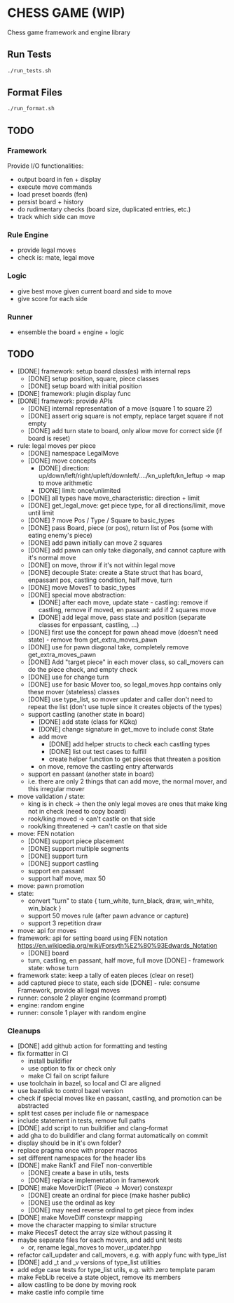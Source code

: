 # CHESS GAME (WIP)
Chess game framework and engine library

## Run Tests
```bash
./run_tests.sh
```

## Format Files
```bash
./run_format.sh
```

## TODO
### Framework
Provide I/O functionalities:
- output board in fen + display
- execute move commands
- load preset boards (fen)
- persist board + history
- do rudimentary checks (board size, duplicated entries, etc.)
- track which side can move

### Rule Engine
- provide legal moves
- check is: mate, legal move

### Logic
- give best move given current board and side to move
- give score for each side

### Runner
- ensemble the board + engine + logic

## TODO
- [DONE] framework: setup board class(es) with internal reps
  - [DONE] setup position, square, piece classes
  - [DONE] setup board with initial position
- [DONE] framework: plugin display func
- [DONE] framework: provide APIs
  - [DONE] internal representation of a move (square 1 to square 2)
  - [DONE] assert orig square is not empty, replace target square if not empty
  - [DONE] add turn state to board, only allow move for correct side (if board is reset)
- rule: legal moves per piece
  - [DONE] namespace LegalMove
  - [DONE] move concepts
    - [DONE] direction: up/down/left/right/upleft/downleft/..../kn_upleft/kn_leftup -> map to move arithmetic
    - [DONE] limit: once/unlimited
  - [DONE] all types have move_characteristic: direction + limit
  - [DONE] get_legal_move: get piece type, for all directions/limit, move until limit
  - [DONE] ? move Pos / Type / Square to basic_types
  - [DONE] pass Board, piece (or pos), return list of Pos (some with eating enemy's piece)
  - [DONE] add pawn initially can move 2 squares
  - [DONE] add pawn can only take diagonally, and cannot capture with it's normal move
  - [DONE] on move, throw if it's not within legal move
  - [DONE] decouple State: create a State struct that has board, enpassant pos, castling condition, half move, turn
  - [DONE] move MovesT to basic_types
  - [DONE] special move abstraction:
    - [DONE] after each move, update state - castling: remove if castling, remove if moved, en passant: add if 2 squares move
    - [DONE] add legal move, pass state and position (separate classes for enpassant, castling, ...)
  - [DONE] first use the concept for pawn ahead move (doesn't need state) - remove from get_extra_moves_pawn
  - [DONE] use for pawn diagonal take, completely remove get_extra_moves_pawn
  - [DONE] Add "target piece" in each mover class, so call_movers can do the piece check, and empty check
  - [DONE] use for change turn
  - [DONE] use for basic Mover too, so legal_moves.hpp contains only these mover (stateless) classes
  - [DONE] use type_list, so mover updater and caller don't need to repeat the list (don't use tuple since it creates objects of the types)
  - support castling (another state in board)
    - [DONE] add state (class for KQkq)
    - [DONE] change signature in get_move to include const State
    - add move
      - [DONE] add helper structs to check each castling types
      - [DONE] list out test cases to fulfill
      - create helper function to get pieces that threaten a position
    - on move, remove the castling entry afterwards
  - support en passant (another state in board)
  - i.e. there are only 2 things that can add move, the normal mover, and this irregular mover
- move validation / state:
  - king is in check -> then the only legal moves are ones that make king not in check (need to copy board)
  - rook/king moved -> can't castle on that side
  - rook/king threatened -> can't castle on that side
- move: FEN notation
  - [DONE] support piece placement
  - [DONE] support multiple segments
  - [DONE] support turn
  - [DONE] support castling
  - support en passant
  - support half move, max 50
- move: pawn promotion
- state:
  - convert "turn" to state { turn_white, turn_black, draw, win_white, win_black }
  - support 50 moves rule (after pawn advance or capture)
  - support 3 repetition draw
- move: api for moves
- framework: api for setting board using FEN notation https://en.wikipedia.org/wiki/Forsyth%E2%80%93Edwards_Notation
  - [DONE] board
  - turn, castling, en passant, half move, full move
[DONE] - framework state: whose turn
- framework state: keep a tally of eaten pieces (clear on reset)
- add captured piece to state, each side
[DONE] - rule: consume Framework, provide all legal moves
- runner: console 2 player engine (command prompt)
- engine: random engine
- runner: console 1 player with random engine

### Cleanups
- [DONE] add github action for formatting and testing
- fix formatter in CI
  - install buildifier
  - use option to fix or check only
  - make CI fail on script failure
- use toolchain in bazel, so local and CI are aligned
- use bazelisk to control bazel version
- check if special moves like en passant, castling, and promotion can be abstracted
- split test cases per include file or namespace
- include statement in tests, remove full paths
- [DONE] add script to run buildifier and clang-format
- add gha to do buildifier and clang format automatically on commit
- display should be in it's own folder?
- replace pragma once with proper macros
- set different namespaces for the header libs
- [DONE] make RankT and FileT non-convertible
  - [DONE] create a base in utils, tests
  - [DONE] replace implementation in framework
- [DONE] make MoverDictT (Piece -> Mover) constexpr
  - [DONE] create an ordinal for piece (make hasher public)
  - [DONE] use the ordinal as key
  - [DONE] may need reverse ordinal to get piece from index
- [DONE] make MoveDiff constexpr mapping
- move the character mapping to similar structure
- make PiecesT detect the array size without passing it
- maybe separate files for each movers, and add unit tests
  - or, rename legal_moves to mover_updater.hpp
- refactor call_updater and call_movers, e.g. with apply func with type_list
- [DONE] add _t and _v versions of type_list utilities
- add edge case tests for type_list utils, e.g. with zero template param
- make FebLib receive a state object, remove its members
- allow castling to be done by moving rook
- make castle info compile time
